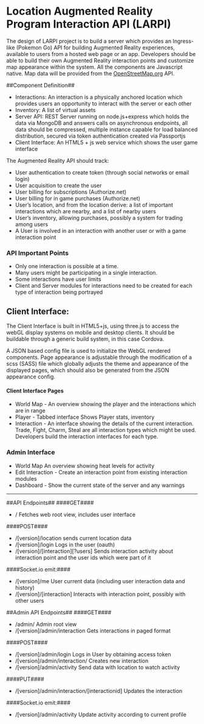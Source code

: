 # Location Augmented Reality Program Interaction API (LARPI)
The design of LARPI project is to build a server which provides an Ingress-like (Pokemon Go) API for building Augmented Reality experiences, available to users from a hosted web page or an app. Developers should be able to build their own Augmented Reality interaction points and customize map appearance within the system. All the components are Javascript native. Map data will be provided from the [OpenStreetMap.org](http://wiki.openstreetmap.org/wiki/Main_Page) API.

##Component Definition##
* Interactions: An interaction is a physically anchored location which provides users an opportunity to interact with the server or each other
* Inventory: A list of virtual assets
* Server API: REST Server running on node.js+express which holds the data via MongoDB and answers calls on asynchronous endpoints, all data should be compressed, multiple instance capable for load balanced distribution, secured via token authentication created via Passportjs
* Client Interface: An HTML5 + js web service which shows the user game interface

The Augmented Reality API should track:
* User authentication to create token (through social networks or email login)
* User acquisition to create the user
* User billing for subscriptions (Authorize.net)
* User billing for in game purchases (Authorize.net)
* User’s location, and from the location derive: a list of important interactions which are nearby, and a list of nearby users
* User’s inventory, allowing purchases, possibly a system for trading among users
* A User is involved in an interaction with another user or with a game interaction point

### API Important Points
* Only one interaction is possible at a time.
* Many users might be participating in a single interaction.
* Some interactions have user limits
* Client and Server modules for interactions need to be created for each type of interaction being portrayed


## Client Interface:
The Client Interface is built in HTML5+js, using three.js to access the webGL display systems on mobile and desktop clients. It should be buildable through a generic build system, in this case Cordova.

A JSON based config file is used to initialize the WebGL rendered components. Page appearance is adjustable through the modification of a scss (SASS) file which globally adjusts the theme and appearance of the displayed pages, which should also be generated from the JSON appearance config.

#### Client Interface Pages
* World Map - An overview showing the player and the interactions which are in range
* Player - Tabbed interface Shows Player stats, inventory
* Interaction - An interface showing the details of the current interaction. Trade, Fight, Charm, Steal are all interaction types which might be used. Developers build the interaction interfaces for each type.

### Admin Interface
* World Map An overview showing heat levels for activity
* Edit Interaction - Create an interaction point from existing interaction modules
* Dashboard - Show the current state of the server and any warnings

____

##API Endpoints##
####GET####
* / Fetches web root view, includes user interface

####POST####
* /[version]/location sends current location data
* /[version]/login Logs in the user (oauth)
* /[version]/[interaction][?users] Sends interaction activity about interaction point and the user ids which were part of it

####Socket.io emit:####
* /[version]/me User current data (including user interaction data and history)
* /[version]/[interaction] Interacts with interaction point, possibly with other users

##Admin API Endpoints##
####GET####
* /admin/ Admin root view
* /[version]/admin/interaction Gets interactions in paged format

####POST####
* /[version]/admin/login Logs in User by obtaining access token
* /[version]/admin/interaction/ Creates new interaction
* /[version]/admin/activity Send data with location to watch activity

####PUT####
* /[version]/admin/interaction/[interactionid] Updates the interaction

####Socket.io emit:####
* /[version]/admin/activity Update activity according to current profile
